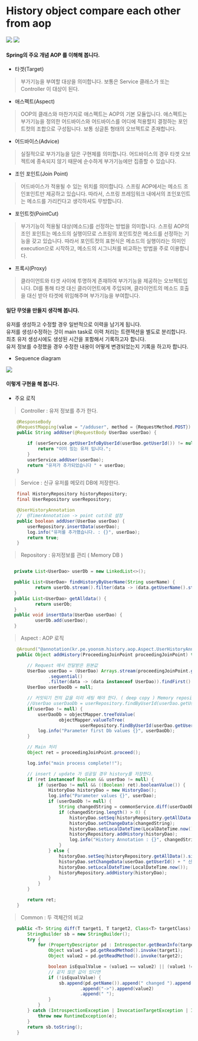 # History object compare each other from aop
![](https://img.shields.io/badge/Java-1.8%20version-brightgreen) ![](https://img.shields.io/badge/Spring-AOP-orange)

#### Spring의 주요 개념 AOP 를 이해해 봅니다.

- 타겟(Target)  
>부가기능을 부여할 대상을 의미합니다.
보통은 Service 클래스가 또는 Controller 이 대상이 된다.

- 애스펙트(Aspect)  
>OOP의 클래스와 마찬가지로 애스펙트는 AOP의 기본 모듈입니다.
애스펙트는 부가기능을 정의한 어드바이스와 어드바이스를 어디에 적용할지 결정하는 포인트컷의 조합으로 구성됩니다.
보통 싱글톤 형태의 오브젝트로 존재합니다.

- 어드바이스(Advice)  
>실질적으로 부가기능을 담은 구현체를 의미합니다.
어드바이스의 경우 타겟 오브젝트에 종속되지 않기 때문에 순수하게 부가기능에만 집중할 수 있습니다.

- 조인 포인트(Join Point)  
>어드바이스가 적용될 수 있는 위치를 의미합니다.
스프링 AOP에서는 메소드 조인포인트만 제공하고 있습니다.
따라서, 스프링 프레임워크 내에서의 조인포인트는 메소드를 가리킨다고 생각하셔도 무방합니다.

- 포인트컷(PointCut)  
>부가기능이 적용될 대상(메소드)를 선정하는 방법을 의미합니다.
스프링 AOP의 조인 포인트는 메소드의 실행이므로 스프링의 포인트컷은 메소드를 선정하는 기능을 갖고 있습니다.
따라서 포인트컷의 표현식은 메소드의 실행이라는 의미인 execution으로 시작하고, 메소드의 시그니처를 비교하는 방법을 주로 이용합니다.

- 프록시(Proxy)  
>클라이언트와 타겟 사이에 투명하게 존재하여 부가기능을 제공하는 오브젝트입니다.
DI를 통해 타겟 대신 클라이언트에게 주입되며, 클라이언트의 메소드 호출을 대신 받아 타겟에 위임해주며 부가기능을 부여합니다.

#### 일단 무엇을 만들지 생각해 봅니다.
유저를 생성하고 수정할 경우 일반적으로 이력을 남기게 됩니다.  
유저를 생성/수정하는 것이 main task로 이력 처리는 트랜잭션을 별도로 분리합니다.    
최초 유저 생성시에도 생성된 시간을 포함해서 기록하고자 합니다.  
유저 정보를 수정했을 경우 수정한 내용이 어떻게 변경되었는지 기록을 하고자 합니다.

- Sequence diagram

[![](https://mermaid.ink/img/pako:eNqFk0Fr2zAUx7-K0CkF10R2Yic-lKR0h-2y0u00cnEtJRHEUibLY1kI5L7LoBQ2aEp26Nihh64NdId9otj7DpMcu3WcwA4G673fk_7_p6cpDDgm0IMReR8TFpAT6g-EH_YYAH4sOYvDcyKyVSC5AOvVPPlxm15_0aGxLyQN6NhnEgScScFHow1czkREfKABqYa7r0-roVihZ2TMI6qOmlSzQxrp8DbwpAccHh2VRAAPpFfLdDlPLn4l3xcaLSU1m8vS4Ofl-vEq58FzgSCBBGJw7tcs5BhWo25YtmUA0z3QWaW_so-W38UY1DpdwWOGt7Btb4o-0w2PpKkTL7FGK8ihLtPlHjg5LtSly8vkYQXSx5_JRSaScUmAoIOhBLyf451j0uci6zhhuGLFtg0L_c_KWPCAEEzZ4BWn7FR90sxjtQOgawp2r7etVqb3X9UV7Rezp6_ljTd21vd364c_4O-3y3Txu6x3dyT02dlxeY0UMQEGSBerZHmjmjdPr292u7ajv9Pty80g77bmLQ3VNTO1gy8pZ6CTdSeIZclh2cPWTBYjspG3Zyqf57lwkrPQgOrc0KdYPdapruxBOSQh6UFP_WLS9-OR7MEemyk0HmNfkhdYG4Je3x9FxID6Pb-ZsAB6ui0FlD_4J0q9tXechwWkltCbwo_QayHTtdpuy2k7VqveVFcGJ9Cz7JaJmnWEkIPqDkL2zICfsvq66bYbtuUgy2m6zYY7-wc8qKmt?type=png)](https://mermaid.live/edit#pako:eNqFk0Fr2zAUx7-K0CkF10R2Yic-lKR0h-2y0u00cnEtJRHEUibLY1kI5L7LoBQ2aEp26Nihh64NdId9otj7DpMcu3WcwA4G673fk_7_p6cpDDgm0IMReR8TFpAT6g-EH_YYAH4sOYvDcyKyVSC5AOvVPPlxm15_0aGxLyQN6NhnEgScScFHow1czkREfKABqYa7r0-roVihZ2TMI6qOmlSzQxrp8DbwpAccHh2VRAAPpFfLdDlPLn4l3xcaLSU1m8vS4Ofl-vEq58FzgSCBBGJw7tcs5BhWo25YtmUA0z3QWaW_so-W38UY1DpdwWOGt7Btb4o-0w2PpKkTL7FGK8ihLtPlHjg5LtSly8vkYQXSx5_JRSaScUmAoIOhBLyf451j0uci6zhhuGLFtg0L_c_KWPCAEEzZ4BWn7FR90sxjtQOgawp2r7etVqb3X9UV7Rezp6_ljTd21vd364c_4O-3y3Txu6x3dyT02dlxeY0UMQEGSBerZHmjmjdPr292u7ajv9Pty80g77bmLQ3VNTO1gy8pZ6CTdSeIZclh2cPWTBYjspG3Zyqf57lwkrPQgOrc0KdYPdapruxBOSQh6UFP_WLS9-OR7MEemyk0HmNfkhdYG4Je3x9FxID6Pb-ZsAB6ui0FlD_4J0q9tXechwWkltCbwo_QayHTtdpuy2k7VqveVFcGJ9Cz7JaJmnWEkIPqDkL2zICfsvq66bYbtuUgy2m6zYY7-wc8qKmt)

#### 이렇게 구현을 해 봅니다.

- 주요 로직
> Controller : 유저 정보를 추가 한다.

```java
    @ResponseBody
    @RequestMapping(value = "/adduser", method = {RequestMethod.POST})
    public String addUser(@RequestBody UserDao userDao) {

        if (userService.getUserInfoByUserId(userDao.getUserId()) != null) {
            return "이미 있는 유저 입니다.";
        }
        userService.addUser(userDao);
        return "유저가 추가되었습니다 " + userDao;
    }
```
> Service : 신규 유저를 메모리 DB에 저장한다.
```java
    final HistoryRepository historyRepository;
    final UserRepository userRepository;

    @UserHistoryAnnotation
    //  @TimerAnnotation -> point cut으로 설정
    public boolean addUser(UserDao userDao) {
        userRepository.insertData(userDao);
        log.info("유저를 추가했습니다. : {}", userDao);
        return true;
    }
```
> Repository : 유저정보를 관리 ( Memory DB )
```java

   private List<UserDao> userDb = new LinkedList<>();

   public List<UserDao> findHistoryByUserName(String userName) {
           return userDb.stream().filter(data -> (data.getUserName().startsWith(userName))).collect(Collectors.toList());
   }
   public List<UserDao> getAlldata() {
           return userDb;
   }
   public void insertData(UserDao userDao) {
           userDb.add(userDao);
   }
```
> Aspect : AOP 로직
```java
    @Around("@annotation(kr.pe.yoonsm.history.aop.Aspect.UserHistoryAnnotation)")
    public Object addHistory(ProceedingJoinPoint proceedingJoinPoint) throws Throwable {

        // Request 에서 전달받은 원본값
        UserDao userDao = (UserDao) Arrays.stream(proceedingJoinPoint.getArgs())
                .sequential()
                .filter(data -> (data instanceof UserDao)).findFirst().orElse(null);
        UserDao userDaoDb = null;

        // 커밋되기 전의 값을 미리 세팅 해야 한다. ( deep copy ) Memory repository 이기 때문에...
        //UserDao userDaoDb = userRepository.findByUserId(userDao.getUserId());
        if(userDao != null) {
            userDaoDb = objectMapper.treeToValue(
                    objectMapper.valueToTree(
                            userRepository.findByUserId(userDao.getUserId())), UserDao.class);
            log.info("Parameter first Db values {}", userDaoDb);
        }

        // Main 처리
        Object ret = proceedingJoinPoint.proceed();

        log.info("main process complete!!");

        // insert / update 가 성공일 경우 history를 저장한다.
        if (ret instanceof Boolean && userDao != null) {
            if (userDao != null && ((Boolean) ret).booleanValue()) {
                HistoryDao historyDao = new HistoryDao();
                log.info("Parameter values {}", userDao);
                if (userDaoDb != null) {
                    String changedString = commonService.diff(userDaoDb, userDao, UserDao.class);
                    if (changedString.length() > 0) {
                        historyDao.setSeq(historyRepository.getAllData().size());
                        historyDao.setChangeData(changedString);
                        historyDao.setLocalDateTime(LocalDateTime.now());
                        historyRepository.addHistory(historyDao);
                        log.info("History Annotation : {}", changedString);
                    }
                } else {
                    historyDao.setSeq(historyRepository.getAllData().size());
                    historyDao.setChangeData(userDao.getUserId() + " 신규추가");
                    historyDao.setLocalDateTime(LocalDateTime.now());
                    historyRepository.addHistory(historyDao);
                }
            }
        }

        return ret;
    }

```

> Common : 두 객체간의 비교
```java
    public <T> String diff(T target1, T target2, Class<T> targetClass) {
        StringBuilder sb = new StringBuilder();
        try {
            for (PropertyDescriptor pd : Introspector.getBeanInfo(targetClass, Object.class).getPropertyDescriptors()) {
                Object value1 = pd.getReadMethod().invoke(target1);
                Object value2 = pd.getReadMethod().invoke(target2);

                boolean isEqualValue = (value1 == value2) || (value1 != null && value1.equals(value2));
                // 같지 않은 값이 있다면
                if (!isEqualValue) {
                    sb.append(pd.getName()).append(" changed ").append(value1)
                            .append("->").append(value2)
                            .append(" ");
                }
            }
        } catch (IntrospectionException | InvocationTargetException | IllegalAccessException e) {
            throw new RuntimeException(e);
        }
        return sb.toString();
    }
```